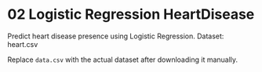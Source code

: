 # 02 Logistic Regression HeartDisease

Predict heart disease presence using Logistic Regression. Dataset: heart.csv

Replace `data.csv` with the actual dataset after downloading it manually.
